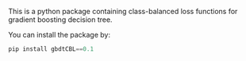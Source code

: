 This is a python package containing class-balanced loss functions for gradient boosting decision tree.

You can install the package by:
```python
pip install gbdtCBL==0.1
```
